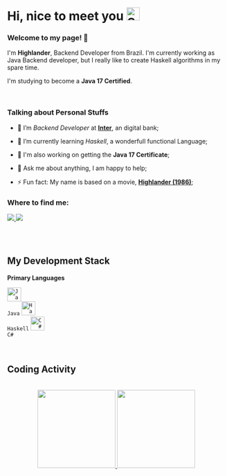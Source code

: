 


# Hi, nice to meet you <img width="30" src="https://emojis.slackmojis.com/emojis/images/1531849430/4246/blob-sunglasses.gif?1531849430" alt="Sunglasses emoji" />



### Welcome to my page! 👋

<p>

  I'm <b>Highlander</b>, Backend Developer from Brazil. I'm currently working as Java Backend developer, but I really like to create Haskell algorithms in my spare time.

  I'm studying to become a <b>Java 17 Certified</b>.
  
</p>

<br/>



### Talking about Personal Stuffs

- 🔭 I’m *Backend Developer* at **[Inter](https://www.bancointer.com.br/)**, an digital bank;

- 🌱 I’m currently learning *Haskell*, a wonderfull functional Language;

- 💼 I'm also working on getting the **Java 17 Certificate**;

- 💬 Ask me about anything, I am happy to help;

- ⚡ Fun fact: My name is based on a movie, **[Highlander (1986)](https://m.imdb.com/title/tt0091203/)**;



### Where to find me:
<div> 
  <a href = "mailto: hvpaiva@icloud.com">
    <img src="https://img.shields.io/badge/-Gmail-%23333?style=for-the-badge&logo=gmail&logoColor=white" target="_blank">
  </a>
  <a href="https://www.linkedin.com/in/hvpaiva/" target="_blank">
    <img src="https://img.shields.io/badge/-LinkedIn-%230077B5?style=for-the-badge&logo=linkedin&logoColor=white" target="_blank">
  </a> 
</div>

<br/><br/>



## My Development Stack

**Primary Languages**

<code><img height="32" src="https://cdn.iconscout.com/icon/free/png-512/java-23-225999.png" alt="Java"/> Java</code>
<code><img height="32" src="https://cdn-icons-png.flaticon.com/512/5968/5968259.png" alt="Haskell"/> Haskell</code>
<code><img height="32" src="https://cdn.worldvectorlogo.com/logos/c--4.svg" alt="C#"/> C#</code>

<br/>


## Coding Activity

<br/>

<div align="center">
  <a href="https://github.com/gisellepiasetzki">
  <img height="180em" src="https://github-readme-stats.vercel.app/api?username=hvpaiva&show_icons=true&theme=dark&include_all_commits=true&count_private=true"/>
  <img height="180em" src="https://github-readme-stats.vercel.app/api/top-langs/?username=hvpaiva&layout=compact&langs_count=5&theme=dark&&hide=javascript,typescript,vue,html"/>
</div>

<br/>
